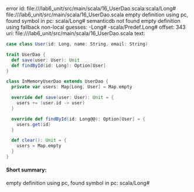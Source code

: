 error id: file://<WORKSPACE>/lab6_unit/src/main/scala/16_UserDao.scala:scala/Long#
file://<WORKSPACE>/lab6_unit/src/main/scala/16_UserDao.scala
empty definition using pc, found symbol in pc: scala/Long#
semanticdb not found
empty definition using fallback
non-local guesses:
	 -Long#
	 -scala/Predef.Long#
offset: 343
uri: file://<WORKSPACE>/lab6_unit/src/main/scala/16_UserDao.scala
text:
```scala
case class User(id: Long, name: String, email: String)

trait UserDao {
  def save(user: User): Unit
  def findById(id: Long): Option[User]
}

class InMemoryUserDao extends UserDao {
  private var users: Map[Long, User] = Map.empty

  override def save(user: User): Unit = {
    users += (user.id -> user)
  }

  override def findById(id: Long@@): Option[User] = {
    users.get(id)
  }

  def clear(): Unit = {
    users = Map.empty
  }
}

```


#### Short summary: 

empty definition using pc, found symbol in pc: scala/Long#